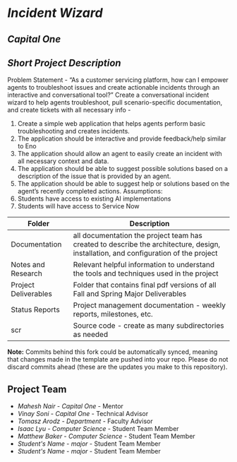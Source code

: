 # *Incident Wizard*
## *Capital One*
## *Short Project Description*
Problem Statement - “As a customer servicing platform, how can I empower agents to troubleshoot issues and create actionable incidents through an interactive and conversational tool?”
 Create a conversational incident wizard to help agents troubleshoot, pull scenario-specific documentation, and create tickets with all necessary info -
 1. Create a simple web application that helps agents perform basic troubleshooting and creates incidents.
 2. The application should be interactive and provide feedback/help similar to Eno
 3. The application should allow an agent to easily create an incident with all necessary context and data.
 4. The application should be able to suggest possible solutions based on a description of the issue that is provided by an agent.
 5. The application should be able to suggest help or solutions based on the agent’s recently completed actions.
 Assumptions:
 1. Students have access to existing AI implementations
 2. Students will have access to Service Now

| Folder | Description |
|---|---|
| Documentation |  all documentation the project team has created to describe the architecture, design, installation, and configuration of the project |
| Notes and Research | Relevant helpful information to understand the tools and techniques used in the project |
| Project Deliverables | Folder that contains final pdf versions of all Fall and Spring Major Deliverables |
| Status Reports | Project management documentation - weekly reports, milestones, etc. |
| scr | Source code - create as many subdirectories as needed |

**Note:** Commits behind this fork could be automatically synced, meaning that changes made in the template are pushed into your repo. Please do not discard commits ahead (these are the updates you make to this repository).

## Project Team
- *Mahesh Nair*  - *Capital One* - Mentor
- *Vinay Soni* - *Capital One* - Technical Advisor
- *Tomasz Arodz* - *Department* - Faculty Advisor
- *Isaac Lyu* - *Computer Science* - Student Team Member
- *Matthew Baker* - *Computer Science* - Student Team Member
- *Student's Name* - *major* - Student Team Member
- *Student's Name* - *major* - Student Team Member
